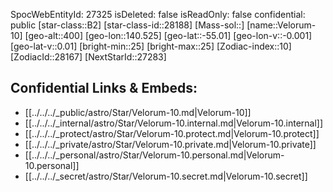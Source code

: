 ﻿---
location: [-55.01,-140.525,400]
type: Star
tags:
- astro/Star

---
SpocWebEntityId: 27325
isDeleted: false
isReadOnly: false
confidential: public
[star-class::B2]
[star-class-id::28188]
[Mass-sol::]
[name::Velorum-10]
[geo-alt::400]
[geo-lon::140.525]
[geo-lat::-55.01]
[geo-lon-v::-0.001]
[geo-lat-v::0.01]
[bright-min::25]
[bright-max::25]
[Zodiac-index::10]
[ZodiacId::28167]
[NextStarId::27283]



## Confidential Links & Embeds: 
- [[../../../_public/astro/Star/Velorum-10.md|Velorum-10]] 
- [[../../../_internal/astro/Star/Velorum-10.internal.md|Velorum-10.internal]] 
- [[../../../_protect/astro/Star/Velorum-10.protect.md|Velorum-10.protect]] 
- [[../../../_private/astro/Star/Velorum-10.private.md|Velorum-10.private]] 
- [[../../../_personal/astro/Star/Velorum-10.personal.md|Velorum-10.personal]] 
- [[../../../_secret/astro/Star/Velorum-10.secret.md|Velorum-10.secret]] 
